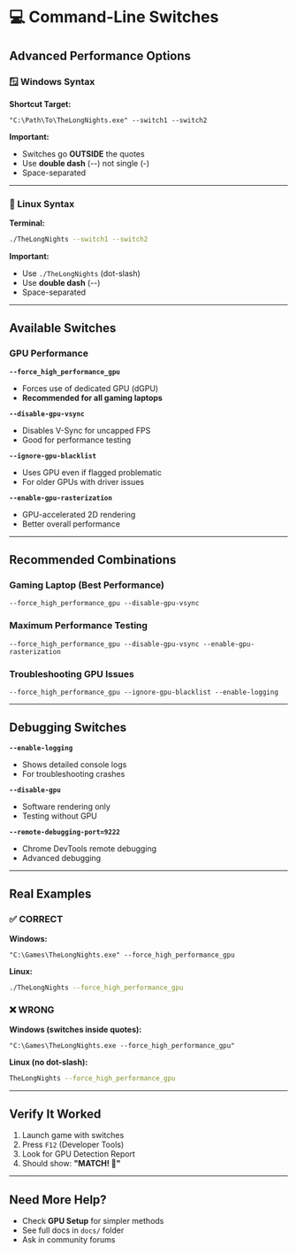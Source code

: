 # 💻 Command-Line Switches

## Advanced Performance Options

### 🪟 Windows Syntax

**Shortcut Target:**
```
"C:\Path\To\TheLongNights.exe" --switch1 --switch2
```

**Important:**
- Switches go **OUTSIDE** the quotes
- Use **double dash** (--) not single (-)
- Space-separated

---

### 🐧 Linux Syntax

**Terminal:**
```bash
./TheLongNights --switch1 --switch2
```

**Important:**
- Use `./TheLongNights` (dot-slash)
- Use **double dash** (--)
- Space-separated

---

## Available Switches

### GPU Performance

**`--force_high_performance_gpu`**
- Forces use of dedicated GPU (dGPU)
- **Recommended for all gaming laptops**

**`--disable-gpu-vsync`**
- Disables V-Sync for uncapped FPS
- Good for performance testing

**`--ignore-gpu-blacklist`**
- Uses GPU even if flagged problematic
- For older GPUs with driver issues

**`--enable-gpu-rasterization`**
- GPU-accelerated 2D rendering
- Better overall performance

---

## Recommended Combinations

### Gaming Laptop (Best Performance)
```
--force_high_performance_gpu --disable-gpu-vsync
```

### Maximum Performance Testing
```
--force_high_performance_gpu --disable-gpu-vsync --enable-gpu-rasterization
```

### Troubleshooting GPU Issues
```
--force_high_performance_gpu --ignore-gpu-blacklist --enable-logging
```

---

## Debugging Switches

**`--enable-logging`**
- Shows detailed console logs
- For troubleshooting crashes

**`--disable-gpu`**
- Software rendering only
- Testing without GPU

**`--remote-debugging-port=9222`**
- Chrome DevTools remote debugging
- Advanced debugging

---

## Real Examples

### ✅ CORRECT

**Windows:**
```
"C:\Games\TheLongNights.exe" --force_high_performance_gpu
```

**Linux:**
```bash
./TheLongNights --force_high_performance_gpu
```

### ❌ WRONG

**Windows (switches inside quotes):**
```
"C:\Games\TheLongNights.exe --force_high_performance_gpu"
```

**Linux (no dot-slash):**
```bash
TheLongNights --force_high_performance_gpu
```

---

## Verify It Worked

1. Launch game with switches
2. Press `F12` (Developer Tools)
3. Look for GPU Detection Report
4. Should show: **"MATCH! 🎯"**

---

## Need More Help?

- Check **GPU Setup** for simpler methods
- See full docs in `docs/` folder
- Ask in community forums

